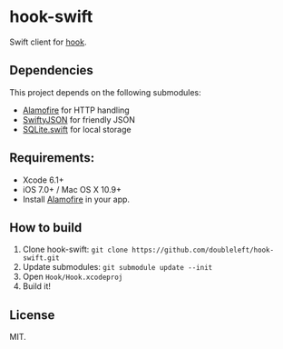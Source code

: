 hook-swift
===

Swift client for [hook](https://github.com/doubleleft/hook).

Dependencies
---

This project depends on the following submodules:

- [Alamofire](https://github.com/Alamofire/Alamofire/) for HTTP handling
- [SwiftyJSON](https://github.com/SwiftyJSON/SwiftyJSON) for friendly JSON
- [SQLite.swift](https://github.com/stephencelis/SQLite.swift) for local storage

Requirements:
---

- Xcode 6.1+
- iOS 7.0+ / Mac OS X 10.9+
- Install [Alamofire](https://github.com/Alamofire/Alamofire#installation) in
  your app.

How to build
---

1. Clone hook-swift: `git clone https://github.com/doubleleft/hook-swift.git`
2. Update submodules: `git submodule update --init`
3. Open `Hook/Hook.xcodeproj`
4. Build it!

License
---

MIT.
